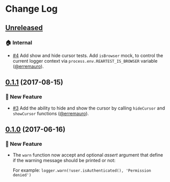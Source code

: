 # Change Log

## [Unreleased]

### :house: Internal

* [#4] Add show and hide cursor tests. Add `isBrowser` mock, to control the current logger context via 
  `process.env.REARTEST_IS_BROWSER` variable ([@erremauro](https://github.com/erremauro)).

[#4]: https://github.com/rearjs/rear-logger/pull/4

## [0.1.1] (2017-08-15)

### :rocket: New Feature

* [#3] Add the ability to hide and show the cursor by calling `hideCursor` and 
  `showCursor` functions ([@erremauro](https://github.com/erremauro)).
  
[#3]: https://github.com/rearjs/rear-logger/pull/3

## [0.1.0] (2017-06-16)

### :rocket: New Feature

* The `warn` function now accept and optional _assert_ argument that define
  if the warning message should be printed or not:
   
  For example: `logger.warn(!user.isAuthenticated(), 'Permission denied')`

[Unreleased]: https://github.com/rearjs/rear-logger/compare/0.1.1...HEAD
[0.1.1]: https://github.com/rearjs/rear-logger/compare/0.1.0...0.1.1    
[0.1.0]: https://github.com/rearjs/rear-logger/tree/0.1.0

